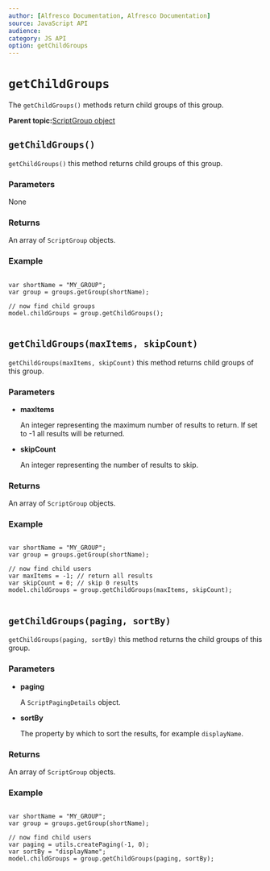 ```yaml
---
author: [Alfresco Documentation, Alfresco Documentation]
source: JavaScript API
audience: 
category: JS API
option: getChildGroups
---
```


# `getChildGroups`

The `getChildGroups()` methods return child groups of this group.

**Parent topic:**[ScriptGroup object](../references/API-JS-ScriptGroup.md)

## `getChildGroups()`

`getChildGroups()` this method returns child groups of this group.

### Parameters

None

### Returns

An array of `ScriptGroup` objects.

### Example

```

var shortName = "MY_GROUP";
var group = groups.getGroup(shortName);

// now find child groups
model.childGroups = group.getChildGroups();        
        
```

## `getChildGroups(maxItems, skipCount)`

`getChildGroups(maxItems, skipCount)` this method returns child groups of this group.

### Parameters

-   **maxItems**

    An integer representing the maximum number of results to return. If set to -1 all results will be returned.

-   **skipCount**

    An integer representing the number of results to skip.


### Returns

An array of `ScriptGroup` objects.

### Example

```

var shortName = "MY_GROUP";
var group = groups.getGroup(shortName);

// now find child users
var maxItems = -1; // return all results
var skipCount = 0; // skip 0 results
model.childGroups = group.getChildGroups(maxItems, skipCount);        
        
```

## `getChildGroups(paging, sortBy)`

`getChildGroups(paging, sortBy)` this method returns the child groups of this group.

### Parameters

-   **paging**

    A `ScriptPagingDetails` object.

-   **sortBy**

    The property by which to sort the results, for example `displayName`.


### Returns

An array of `ScriptGroup` objects.

### Example

```

var shortName = "MY_GROUP";
var group = groups.getGroup(shortName);

// now find child users
var paging = utils.createPaging(-1, 0);
var sortBy = "displayName";
model.childGroups = group.getChildGroups(paging, sortBy);
        
```

